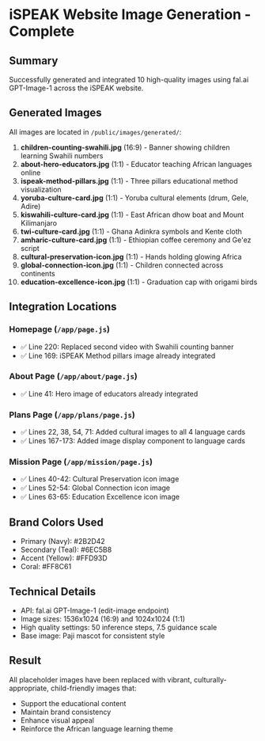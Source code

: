 # iSPEAK Website Image Generation - Complete

## Summary
Successfully generated and integrated 10 high-quality images using fal.ai GPT-Image-1 across the iSPEAK website.

## Generated Images
All images are located in `/public/images/generated/`:

1. **children-counting-swahili.jpg** (16:9) - Banner showing children learning Swahili numbers
2. **about-hero-educators.jpg** (1:1) - Educator teaching African languages online
3. **ispeak-method-pillars.jpg** (1:1) - Three pillars educational method visualization
4. **yoruba-culture-card.jpg** (1:1) - Yoruba cultural elements (drum, Gele, Adire)
5. **kiswahili-culture-card.jpg** (1:1) - East African dhow boat and Mount Kilimanjaro
6. **twi-culture-card.jpg** (1:1) - Ghana Adinkra symbols and Kente cloth
7. **amharic-culture-card.jpg** (1:1) - Ethiopian coffee ceremony and Ge'ez script
8. **cultural-preservation-icon.jpg** (1:1) - Hands holding glowing Africa
9. **global-connection-icon.jpg** (1:1) - Children connected across continents
10. **education-excellence-icon.jpg** (1:1) - Graduation cap with origami birds

## Integration Locations

### Homepage (`/app/page.js`)
- ✅ Line 220: Replaced second video with Swahili counting banner
- ✅ Line 169: iSPEAK Method pillars image already integrated

### About Page (`/app/about/page.js`)
- ✅ Line 41: Hero image of educators already integrated

### Plans Page (`/app/plans/page.js`)
- ✅ Lines 22, 38, 54, 71: Added cultural images to all 4 language cards
- ✅ Lines 167-173: Added image display component to language cards

### Mission Page (`/app/mission/page.js`)
- ✅ Lines 40-42: Cultural Preservation icon image
- ✅ Lines 52-54: Global Connection icon image
- ✅ Lines 63-65: Education Excellence icon image

## Brand Colors Used
- Primary (Navy): #2B2D42
- Secondary (Teal): #6EC5B8
- Accent (Yellow): #FFD93D
- Coral: #FF8C61

## Technical Details
- API: fal.ai GPT-Image-1 (edit-image endpoint)
- Image sizes: 1536x1024 (16:9) and 1024x1024 (1:1)
- High quality settings: 50 inference steps, 7.5 guidance scale
- Base image: Paji mascot for consistent style

## Result
All placeholder images have been replaced with vibrant, culturally-appropriate, child-friendly images that:
- Support the educational content
- Maintain brand consistency
- Enhance visual appeal
- Reinforce the African language learning theme